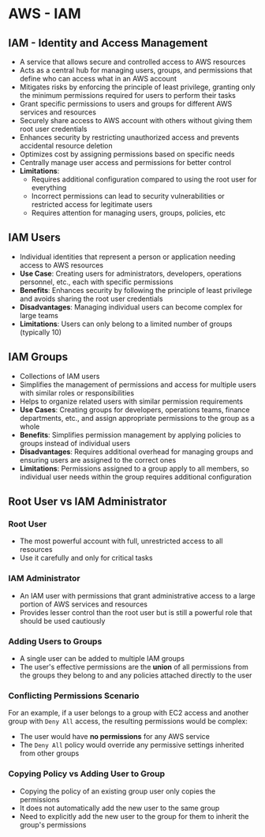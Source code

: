 # AWS - IAM

## IAM - Identity and Access Management
- A service that allows secure and controlled access to AWS resources
- Acts as a central hub for managing users, groups, and permissions that define who can access what in an AWS account
- Mitigates risks by enforcing the principle of least privilege, granting only the minimum permissions required for users to perform their tasks
- Grant specific permissions to users and groups for different AWS services and resources
- Securely share access to AWS account with others without giving them root user credentials
- Enhances security by restricting unauthorized access and prevents accidental resource deletion
- Optimizes cost by assigning permissions based on specific needs
- Centrally manage user access and permissions for better control
- **Limitations**:
  - Requires additional configuration compared to using the root user for everything
  - Incorrect permissions can lead to security vulnerabilities or restricted access for legitimate users
  - Requires attention for managing users, groups, policies, etc

## IAM Users
- Individual identities that represent a person or application needing access to AWS resources
- **Use Case**: Creating users for administrators, developers, operations personnel, etc., each with specific permissions
- **Benefits**: Enhances security by following the principle of least privilege and avoids sharing the root user credentials
- **Disadvantages**: Managing individual users can become complex for large teams
- **Limitations**: Users can only belong to a limited number of groups (typically 10)

## IAM Groups
- Collections of IAM users
- Simplifies the management of permissions and access for multiple users with similar roles or responsibilities
- Helps to organize related users with similar permission requirements
- **Use Cases**: Creating groups for developers, operations teams, finance departments, etc., and assign appropriate permissions to the group as a whole
- **Benefits**: Simplifies permission management by applying policies to groups instead of individual users
- **Disadvantages**: Requires additional overhead for managing groups and ensuring users are assigned to the correct ones
- **Limitations**: Permissions assigned to a group apply to all members, so individual user needs within the group requires additional configuration

## Root User vs IAM Administrator
### Root User
- The most powerful account with full, unrestricted access to all resources
- Use it carefully and only for critical tasks

### IAM Administrator
- An IAM user with permissions that grant administrative access to a large portion of AWS services and resources
- Provides lesser control than the root user but is still a powerful role that should be used cautiously

### Adding Users to Groups
- A single user can be added to multiple IAM groups
- The user's effective permissions are the **union** of all permissions from the groups they belong to and any policies attached directly to the user

### Conflicting Permissions Scenario
For an example, if a user belongs to a group with EC2 access and another group with ``Deny All`` access, the resulting permissions would be complex:
- The user would have **no permissions** for any AWS service
- The ``Deny All`` policy would override any permissive settings inherited from other groups

### Copying Policy vs Adding User to Group
- Copying the policy of an existing group user only copies the permissions
- It does not automatically add the new user to the same group
- Need to explicitly add the new user to the group for them to inherit the group's permissions